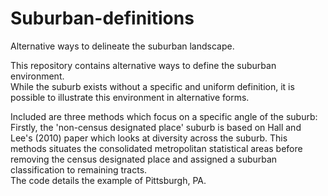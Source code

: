 # Suburban-definitions
Alternative ways to delineate the suburban landscape.

This repository contains alternative ways to define the suburban environment.  
While the suburb exists without a specific and uniform definition, it is possible to illustrate this environment in alternative forms.

Included are three methods which focus on a specific angle of the suburb:
Firstly, the 'non-census designated place' suburb is based on Hall and Lee's (2010) paper which looks at diversity across the suburb.
This methods situates the consolidated metropolitan statistical areas before removing the census designated place and assigned a suburban classification to remaining tracts.  
The code details the example of Pittsburgh, PA.
